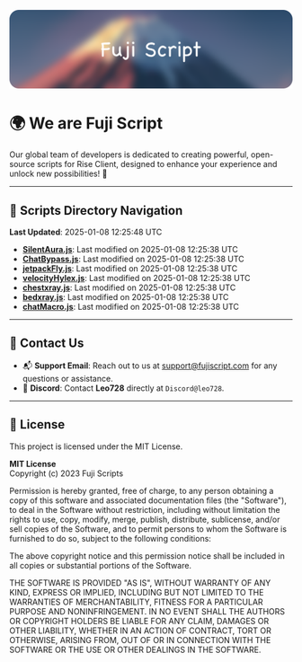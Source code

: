 ![Banner](.github/b.webp)

# 🌍 **We are Fuji Script**

Our global team of developers is dedicated to creating powerful, open-source scripts for Rise Client, designed to enhance your experience and unlock new possibilities! 🌟

---
<!-- SCRIPTS_NAVIGATION_START -->
## 📂 **Scripts Directory Navigation**

**Last Updated**: 2025-01-08 12:25:48 UTC

- **[SilentAura.js](scripts/SilentAura.js)**: Last modified on 2025-01-08 12:25:38 UTC
- **[ChatBypass.js](scripts/ChatBypass.js)**: Last modified on 2025-01-08 12:25:38 UTC
- **[jetpackFly.js](scripts/jetpackFly.js)**: Last modified on 2025-01-08 12:25:38 UTC
- **[velocityHylex.js](scripts/velocityHylex.js)**: Last modified on 2025-01-08 12:25:38 UTC
- **[chestxray.js](scripts/chestxray.js)**: Last modified on 2025-01-08 12:25:38 UTC
- **[bedxray.js](scripts/bedxray.js)**: Last modified on 2025-01-08 12:25:38 UTC
- **[chatMacro.js](scripts/chatMacro.js)**: Last modified on 2025-01-08 12:25:38 UTC

<!-- SCRIPTS_NAVIGATION_END -->

---

## 💬 **Contact Us**  
- 📬 **Support Email**: Reach out to us at [support@fujiscript.com](mailto:support@fujiscript.com) for any questions or assistance.  
- 💬 **Discord**: Contact **Leo728** directly at `Discord@leo728`.

---

## 📜 **License**

This project is licensed under the MIT License.  

**MIT License**  
Copyright (c) 2023 Fuji Scripts  

Permission is hereby granted, free of charge, to any person obtaining a copy of this software and associated documentation files (the "Software"), to deal in the Software without restriction, including without limitation the rights to use, copy, modify, merge, publish, distribute, sublicense, and/or sell copies of the Software, and to permit persons to whom the Software is furnished to do so, subject to the following conditions:  

The above copyright notice and this permission notice shall be included in all copies or substantial portions of the Software.  

THE SOFTWARE IS PROVIDED "AS IS", WITHOUT WARRANTY OF ANY KIND, EXPRESS OR IMPLIED, INCLUDING BUT NOT LIMITED TO THE WARRANTIES OF MERCHANTABILITY, FITNESS FOR A PARTICULAR PURPOSE AND NONINFRINGEMENT. IN NO EVENT SHALL THE AUTHORS OR COPYRIGHT HOLDERS BE LIABLE FOR ANY CLAIM, DAMAGES OR OTHER LIABILITY, WHETHER IN AN ACTION OF CONTRACT, TORT OR OTHERWISE, ARISING FROM, OUT OF OR IN CONNECTION WITH THE SOFTWARE OR THE USE OR OTHER DEALINGS IN THE SOFTWARE.  

